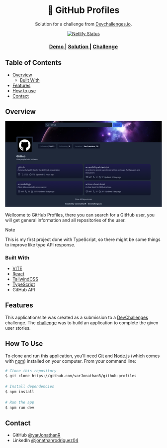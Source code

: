 <h1 align="center"> 👤 GitHub Profiles</h1>

<div align="center">
   Solution for a challenge from  <a href="http://devchallenges.io" target="_blank">Devchallenges.io</a>.

   [![Netlify Status](https://api.netlify.com/api/v1/badges/a8f99cb8-f91b-4254-9f9c-755f2118f786/deploy-status)](https://app.netlify.com/sites/github-profiles-varjonathanr/deploys)
</div>

<div align="center">
  <h3>
    <a href="https://github-profiles-varjonathanr.netlify.app/">
      Demo
    </a>
    <span> | </span>
    <a href="https://devchallenges.io/solution/8922">
      Solution
    </a>
    <span> | </span>
    <a href="https://devchallenges.io/challenge/42">
      Challenge
    </a>
  </h3>
</div>

## Table of Contents

- [Overview](#overview)
  - [Built With](#built-with)
- [Features](#features)
- [How to use](#how-to-use)
- [Contact](#contact)

## Overview

![GitHub Profiles Preview](https://github.com/varJonathanR/github-profiles/blob/main/public/github-profiles_preview.png)

Wellcome to GitHub Profiles, there you can search for a GitHub user, you will get general information and all repositories of the user.

> [!NOTE]
> This is my first project done with TypeScript, so there might be some things to improve like type API response.

### Built With

- [VITE](https://vitejs.dev/)
- [React](https://reactjs.org/)
- [TailwindCSS](https://tailwindcss.com/)
- [TypeScript](https://www.typescriptlang.org/)
- GitHub API

## Features

This application/site was created as a submission to a [DevChallenges](https://devchallenges.io/challenges) challenge. The [challenge](https://devchallenges.io/challenge/42) was to build an application to complete the given user stories.

## How To Use

To clone and run this application, you'll need [Git](https://git-scm.com) and [Node.js](https://nodejs.org/en/download/) (which comes with [npm](http://npmjs.com)) installed on your computer. From your command line:

```bash
# Clone this repository
$ git clone https://github.com/varJonathanR/github-profiles

# Install dependencies
$ npm install

# Run the app
$ npm run dev
```

## Contact

- GitHub [@varJonathanR](https://github.com/varJonathanR)
- LinkedIn [@jonathanrodriguez04](https://www.linkedin.com/in/jonathanrodriguez04)
